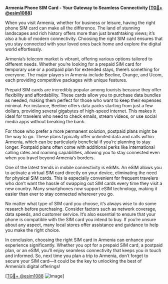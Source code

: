 **Armenia Phone SIM Card - Your Gateway to Seamless Connectivity [[TG💪+ @esim1088](https://t.me/s/esim1088)]**

When you visit Armenia, whether for business or leisure, having the right phone SIM card can make all the difference. The land of stunning landscapes and rich history offers more than just breathtaking views; it’s also a hub of modern connectivity. Choosing the right SIM card ensures that you stay connected with your loved ones back home and explore the digital world effortlessly.

Armenia’s telecom market is vibrant, offering various options tailored to different needs. Whether you’re looking for a prepaid SIM card for temporary use or a postpaid plan for extended stays, there’s something for everyone. The major players in Armenia include Beeline, Orange, and Ucom, each providing competitive packages with unique features. 

Prepaid SIM cards are incredibly popular among tourists because they offer flexibility and affordability. These cards allow you to purchase data bundles as needed, making them perfect for those who want to keep their expenses minimal. For instance, Beeline offers data packs starting from just a few dollars, providing several gigabytes of high-speed internet. This makes it ideal for travelers who need to check emails, stream videos, or use social media apps without breaking the bank.

For those who prefer a more permanent solution, postpaid plans might be the way to go. These plans typically offer unlimited data and calls within Armenia, which can be particularly beneficial if you’re planning to stay longer. Postpaid plans often come with additional perks like international calling rates and roaming capabilities, allowing you to stay connected even when you travel beyond Armenia’s borders.

One of the latest trends in mobile connectivity is eSIMs. An eSIM allows you to activate a virtual SIM card directly on your device, eliminating the need for physical SIM cards. This is especially convenient for frequent travelers who don’t want the hassle of swapping out SIM cards every time they visit a new country. Many smartphones now support eSIM technology, making it easier than ever to stay connected wherever you go.

No matter what type of SIM card you choose, it’s always wise to do some research before purchasing. Consider factors such as network coverage, data speeds, and customer service. It’s also essential to ensure that your phone is compatible with the SIM card you intend to buy. If you’re unsure about any aspect, many local stores offer assistance and guidance to help you make the right choice.

In conclusion, choosing the right SIM card in Armenia can enhance your experience significantly. Whether you opt for a prepaid SIM card, a postpaid plan, or an eSIM, you’ll enjoy seamless connectivity that keeps you in touch and informed. So, next time you plan a trip to Armenia, don’t forget to secure your SIM card—it could be the key to unlocking the best of Armenia’s digital offerings!

[[TG💪+ @esim1088](https://t.me/s/esim1088) ![Image](https://i.postimg.cc/Y0z9fWf4/image.png)]